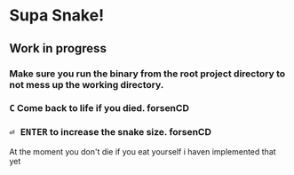 # Supa Snake!
## Work in progress
### Make sure you run the binary from the root project directory to not mess up the working directory. 
### <kbd>C</kbd> Come back to life if you died. forsenCD
### <kbd>⏎ ENTER</kbd> to increase the snake size. forsenCD
At the moment you don't die if you eat yourself i haven implemented that yet
